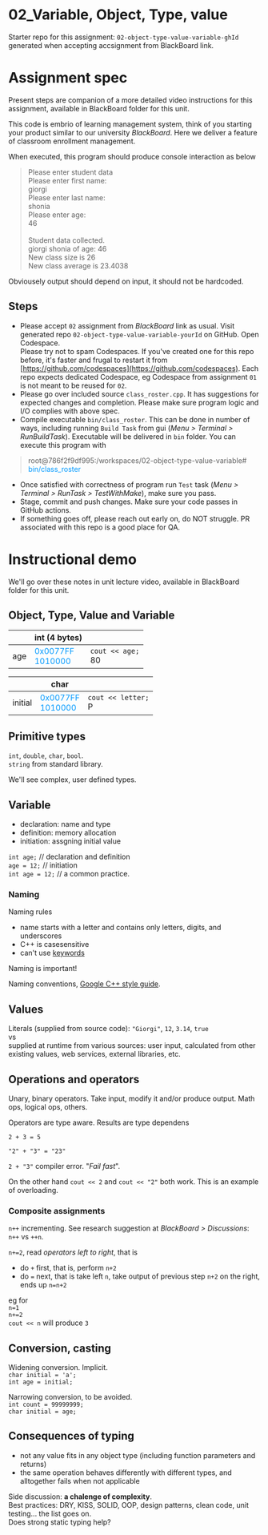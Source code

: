 # 02_Variable, Object, Type, value

Starter repo for this assignment: `02-object-type-value-variable-ghId` generated when accepting accsignment from BlackBoard link. 

# Assignment spec
Present steps are companion of a more detailed video instructions for this assignment, available in BlackBoard folder for this unit. 

This code is embrio of learning management system, think of you starting your product similar to our university *BlackBoard*. Here we deliver a feature of classroom enrollment management. 



When executed, this program should produce  console interaction as below
> Please enter student data<br />Please enter first name:<br />giorgi<br />Please enter last name:<br />shonia<br />Please enter age:<br />46<br /><br />Student data collected.<br />giorgi shonia of age: 46<br />New class size is 26<br />New class average is 23.4038<br />

Obviousely output should depend on input, it should not be hardcoded.

## Steps

- Please accept `02` assignment from *BlackBoard* link as usual. Visit generated repo `02-object-type-value-variable-yourId` on GitHub. Open Codespace.<br />Please try not to spam Codespaces. If you've created one for this repo before, it's faster and frugal to restart it from [https://github.com/codespaces](https://github.com/codespaces). Each repo expects dedicated Codespace, eg Codespace from assignment `01` is not meant to be reused for `02`.
- Please go over included source `class_roster.cpp`. It has suggestions for expected changes and completion. Please make sure program logic and I/O complies with above spec.
- Compile executable `bin/class_roster`. This can be done in number of ways, including running `Build Task` from gui (*Menu > Terminal > RunBuildTask*). Executable will be delivered in `bin` folder. You can execute this program with
> root@786f2f9df995:/workspaces/02-object-type-value-variable# <span style="color:#0099ff">bin/class_roster</span>
- Once satisfied with correctness of program run `Test` task (*Menu > Terminal > RunTask > TestWithMake*), make sure you pass.
- Stage, commit and push changes. Make sure your code passes in GitHub actions.
- If something goes off, please reach out early on, do NOT struggle. PR associated with this repo is a good place for QA.

# Instructional demo 

We'll go over these notes in unit lecture video, available in BlackBoard folder for this unit. 

## Object, Type, Value and Variable

|  | int (4 bytes)  |  |
| -- | -- | -- |
| age | <span style="color:#0099ff">0x0077FF<br />1010000</span> | `cout << age;`<br />80 |


|  | char  |  |
| -- | -- | -- |
| initial | <span style="color:#0099ff">0x0077FF<br />1010000</span> | `cout << letter;`<br />P |

## Primitive types

`int`, `double`, `char`, `bool`. 
<br />`string` from standard library.

We'll see complex, user defined types.

## Variable

- declaration: name and type
- definition: memory allocation
- initiation: assgning initial value

`int age;` // declaration and definition
<br />`age = 12;` // initiation
<br />`int age = 12;` // a common practice. 

### Naming

Naming rules
- name starts with a letter and contains only letters, digits, and underscores
- C++ is casesensitive
- can't use [keywords](https://en.cppreference.com/w/cpp/keyword)

Naming is important! 

Naming conventions, [Google C++ style guide](https://google.github.io/styleguide/cppguide.html).

## Values

Literals (supplied from source code): `"Giorgi"`, `12`, `3.14`, `true`
<br />vs 
<br />supplied at runtime from various sources: user input, calculated from other existing values, web services, external libraries, etc.

## Operations and operators

Unary, binary operators. Take input, modify it and/or produce output. Math ops, logical ops, others.

Operators are type aware. Results are type dependens

`2 + 3 = 5`

`"2" + "3" = "23"`

`2 + "3"` compiler error. "*Fail fast*".

On the other hand `cout << 2` and `cout << "2"` both work. This is an example of overloading.

### Composite assignments

`n++` incrementing. See research suggestion at *BlackBoard > Discussions*: `n++` vs `++n`.

`n+=2`, read *operators left to right*, that is
- do `+` first, that is, perform `n+2`
- do `=` next, that is take left `n`, take output of previous step `n+2` on the right, ends up `n=n+2`

eg for <br/>
`n=1` <br/>
`n+=2` <br/>
`cout << n` will produce `3`

## Conversion, casting

Widening conversion. Implicit.
<br />`char initial = 'a';`
<br />`int age = initial;`

Narrowing conversion, to be avoided.
<br />`int count = 99999999;`
<br />`char initial = age;`

## Consequences of typing
- not any value fits in any object type (including function parameters and returns)
- the same operation behaves differently with different types, and alltogether fails when not applicable

Side discussion: **a chalenge of complexity**. 
<br />Best practices: DRY, KISS, SOLID, OOP, design patterns, clean code, unit testing... the list goes on. 
<br />Does strong static typing help?
